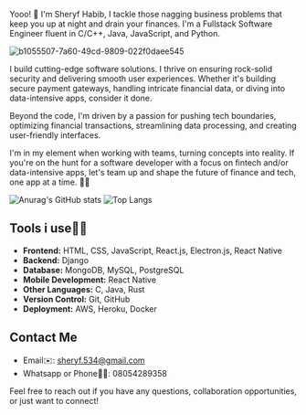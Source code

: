 Yooo! 👋 I'm Sheryf Habib, I tackle those nagging business problems that keep you up at night and drain your finances. I'm a Fullstack Software Engineer fluent in C/C++, Java, JavaScript, and Python.

![b1055507-7a60-49cd-9809-022f0daee545](https://github.com/byte-man74/byte-man74/assets/80783021/77c81ded-c5ec-42a0-9be5-0983a09df857)


I build cutting-edge software solutions. I thrive on ensuring rock-solid security and delivering smooth user experiences. Whether it's building secure payment gateways, handling intricate financial data, or diving into data-intensive apps, consider it done.

Beyond the code, I'm driven by a passion for pushing tech boundaries, optimizing financial transactions, streamlining data processing, and creating user-friendly interfaces.

I'm in my element when working with teams, turning concepts into reality. If you're on the hunt for a software developer with a focus on fintech and/or data-intensive apps, let's team up and shape the future of finance and tech, one app at a time. 💼🚀

![Anurag's GitHub stats](https://github-readme-stats.vercel.app/api?username=byte-man74&show_icons=true)
![Top Langs](https://github-readme-stats.vercel.app/api/top-langs/?username=byte-man74&layout=compact)

## Tools i use🤹‍♂️
- **Frontend:** HTML, CSS, JavaScript, React.js, Electron.js, React Native
- **Backend:** Django
- **Database:** MongoDB, MySQL, PostgreSQL
- **Mobile Development:** React Native
- **Other Languages:** C, Java, Rust
- **Version Control:** Git, GitHub
- **Deployment:** AWS, Heroku, Docker


## Contact Me
- Email✉️: sheryf.534@gmail.com
- Whatsapp or Phone🤙📱: 08054289358

Feel free to reach out if you have any questions, collaboration opportunities, or just want to connect!



